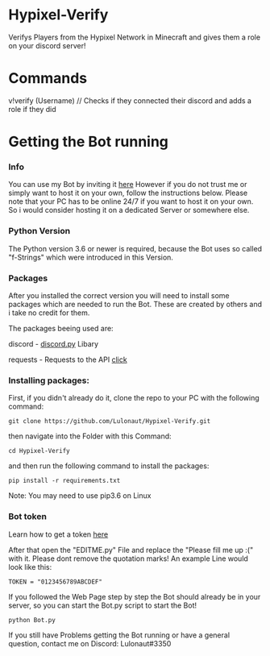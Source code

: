 # Hypixel-Verify
Verifys Players from the Hypixel Network in Minecraft and gives them a role on your discord server!

# Commands


v!verify (Username) // Checks if they connected their discord and adds a role if they did

# Getting the Bot running

### Info
You can use my Bot by inviting it [here](https://discord.com/oauth2/authorize?client_id=734124502027599925&permissions=402738176&scope=bot)
However if you do not trust me or simply want to host it on your own, follow the instructions below. Please note that your PC has to be online 24/7 if you want to host it on your own. So i would consider hosting it on a dedicated Server or somewhere else.


### Python Version

The Python version 3.6 or newer is required, because the Bot uses so called "f-Strings" which were introduced in this Version.

### Packages
After you installed the correct version you will need to install some packages which are needed to run the Bot. These are created by others and i take no credit for them.

The packages beeing used are:


discord - [discord.py](https://discordpy.readthedocs.io/en/latest/) Libary

requests - Requests to the API [click](https://docs.slothpixel.me/)

### Installing packages: 

First, if you didn't already do it, clone the repo to your PC with the following command:

`git clone https://github.com/Lulonaut/Hypixel-Verify.git`

then navigate into the Folder with this Command:

`cd Hypixel-Verify`

and then run the following command to install the packages:


`pip install -r requirements.txt`

Note: You may need to use pip3.6 on Linux

### Bot token


Learn how to get a token <a href="https://discordpy.readthedocs.io/en/latest/discord.html#discord-intro" target="_blank">here</a>


After that open the "EDITME.py" File and replace the "Please fill me up :(" with it. Please dont remove the quotation marks! An example Line would look like this:

`TOKEN = "0123456789ABCDEF"`

If you followed the Web Page step by step the Bot should already be in your server, so you can start the Bot.py script to start the Bot!

`python Bot.py`


If you still have Problems getting the Bot running or have a general question, contact me on Discord: Lulonaut#3350
